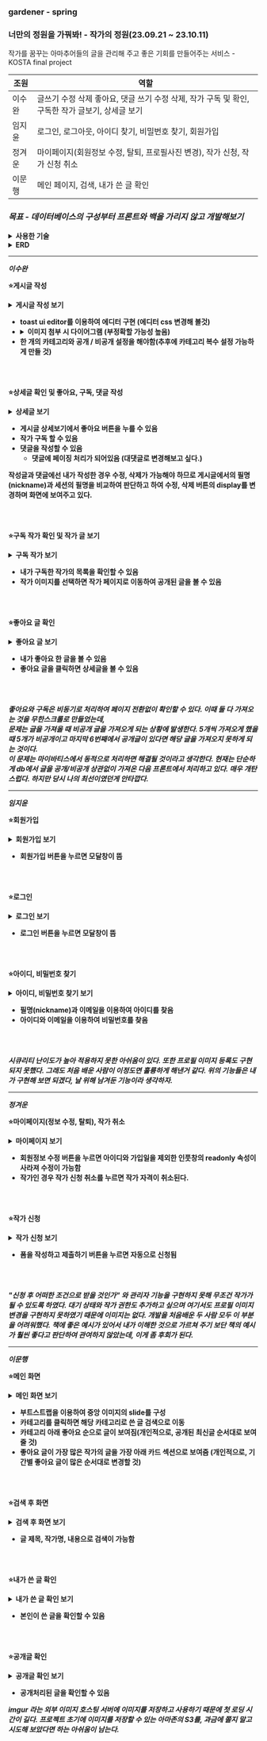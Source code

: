 ### gardener - spring

### 너만의 정원을 가꿔봐! - 작가의 정원(23.09.21 ~ 23.10.11)

작가를 꿈꾸는 아마추어들의 글을 관리해 주고 좋은 기회를 만들어주는 서비스 - KOSTA final project
<br>

| 조원   | 역할                                                                                             |
| ------ | ------------------------------------------------------------------------------------------------ |
| 이수완 | 글쓰기 수정 삭제 좋아요, 댓글 쓰기 수정 삭제, 작가 구독 및 확인, 구독한 작가 글보기, 상세글 보기 |
| 임지윤 | 로그인, 로그아웃, 아이디 찾기, 비밀번호 찾기, 회원가입                                           |
| 정겨운 | 마이페이지(회원정보 수정, 탈퇴, 프로필사진 변경), 작가 신청, 작가 신청 취소                      |
| 이문행 | 메인 페이지, 검색, 내가 쓴 글 확인                                                               |

### <i>목표 - 데이터베이스의 구성부터 프론트와 백을 가리지 않고 개발해보기</i>

<details>
<summary><b>사용한 기술<b></summary>
<img src="https://img.shields.io/badge/Spring-6DB33F?style=for-the-badge&logo=Spring&logoColor=yellow">
<img src="https://img.shields.io/badge/jquery-7DF1E?style=for-the-badge&logo=jquery&logoColor=yellow">
<img src="https://img.shields.io/badge/JavaScript-0769AD?style=for-the-badge&logo=JavaScript&logoColor=yellow">
<img src="https://img.shields.io/badge/Oracle-F80000?style=for-the-badge&logo=Oracle&logoColor=yellow">
<img src="https://img.shields.io/badge/Bootstrap-7952B3?style=for-the-badge&logo=Bootstrap&logoColor=yellow">
<img src="https://img.shields.io/badge/Github-181717?style=for-the-badge&logo=Gitgub&logoColor=yellow">

이 외에 뱃지로 없는 슬픈 JSP, Mybatis

</details>

<details>
<summary>ERD</summary>
<img src="https://github.com/dev-swansea/gardener-spring/assets/79567992/7a7f67c7-bddd-469e-842e-e810bd2f586c">
</details>

---

<i>이수완</i>

⭐<b>게시글 작성</b>

<details>
<summary>게시글 작성 보기</summary>
<img src="https://github.com/dev-swansea/gardener-spring/assets/79567992/a7a0c610-a204-4dc9-bd1f-1c00473bb05b" height="500">
</details>

- toast ui editor를 이용하여 에디터 구현 (에디터 css 변경해 볼것)
- <details>
  <summary>이미지 첨부 시 다이어그램 (부정확할 가능성 높음)</summary>
  <img height="350" src="https://github.com/dev-swansea/gardener-spring/assets/79567992/33d9f0c1-86b9-4670-94d8-4d6dbbf47749">
  </details>
- 한 개의 카테고리와 공개 / 비공개 설정을 해야함(추후에 카테고리 복수 설정 가능하게 만들 것)

<br>
<br>

⭐<b>상세글 확인 및 좋아요, 구독, 댓글 작성</b>

<details>
<summary>상세글 보기</summary>
<img height=500 src="https://github.com/dev-swansea/gardener-spring/assets/79567992/3332afa7-c0ae-4892-be8b-999ce347e160"></details>

- 게시글 상세보기에서 좋아요 버튼을 누를 수 있음
- 작가 구독 할 수 있음
- 댓글을 작성할 수 있음
  - 댓글에 페이징 처리가 되어있음 (대댓글로 변경해보고 싶다.)

작성글과 댓글에선 내가 작성한 경우 수정, 삭제가 가능해야 하므로 게시글에서의 필명(nickname)과 세션의 필명을 비교하여 판단하고 하여 수정, 삭제 버튼의 display를 변경하며 화면에 보여주고 있다.

<br>
<br>

⭐<b>구독 작가 확인 및 작가 글 보기</b>

<details>
<summary>구독 작가 보기</summary>
<img height=500 src="https://github.com/dev-swansea/gardener-spring/assets/79567992/d10a070a-4899-461f-b439-038b007d5abb">
<img height=500 src="https://github.com/dev-swansea/gardener-spring/assets/79567992/905b826d-31c2-4f8d-88cd-f3e7fec0ba6a">
</details>

- 내가 구독한 작가의 목록을 확인할 수 있음
- 작가 이미지를 선택하면 작가 페이지로 이동하여 공개된 글을 볼 수 있음

<br>
<br>

⭐<b>좋아요 글 확인</b>

<details>
<summary>좋아요 글 보기</summary>
<img height=500 src="https://github.com/dev-swansea/gardener-spring/assets/79567992/e6c505c4-c13c-4aad-a0f6-b62a839148a8">
</details>

- 내가 좋아요 한 글을 볼 수 있음
- 좋아요 글을 클릭하면 상세글을 볼 수 있음

<br>
<br>

<i>좋아요와 구독은 비동기로 처리하여 페이지 전환없이 확인할 수 있다. 이때 둘 다 가져오는 것을 무한스크롤로 만들었는데, <br>
문제는 글을 가져올 때 비공개 글을 가져오게 되는 상황에 발생한다. 5개씩 가져오게 했을 때 5개가 비공개이고 마지막 6번째에서 공개글이 있다면 해당 글을 가져오지 못하게 되는 것이다.<br>
이 문제는 마이바티스에서 동적으로 처리하면 해결될 것이라고 생각한다. 현재는 단순하게 db에서 글을 공개/비공개 상관없이 가져온 다음 프론트에서 처리하고 있다. 매우 개탄스럽다. 하지만 당시 나의 최선이였던게 안타깝다. </i>

---

<i>임지윤</i>

⭐<b>회원가입</b>

<details>
<summary>회원가입 보기</summary>
<img height=500 src="https://github.com/dev-swansea/gardener-spring/assets/79567992/3a7b21e4-97ec-4aeb-b843-5a4e063a9763">
</details>

- 회원가입 버튼을 누르면 모달창이 뜸

<br>
<br>

⭐<b>로그인</b>

<details>
<summary>로그인 보기</summary>
<img height=500 src="https://github.com/dev-swansea/gardener-spring/assets/79567992/fbc05b54-582d-4789-9143-7ef971d4ff7f">
</details>

- 로그인 버튼을 누르면 모달창이 뜸

<br>
<br>

⭐<b>아이디, 비밀번호 찾기</b>

<details>
<summary>아이디, 비밀번호 찾기 보기</summary>
<img height=500 src="https://github.com/dev-swansea/gardener-spring/assets/79567992/92b7fa4c-456e-48a1-a06c-65c7e6e4ad83">
<img height=500 src="https://github.com/dev-swansea/gardener-spring/assets/79567992/b4027bca-1387-41fd-817f-a8d612e211ba">
</details>

- 필명(nickname)과 이메일을 이용하여 아이디를 찾음
- 아이디와 이메일을 이용하여 비밀번호를 찾음

<br>
<br>

<i>시큐리티 난이도가 높아 적용하지 못한 아쉬움이 있다. 또한 프로필 이미지 등록도 구현되지 못했다. 그래도 처음 배운 사람이 이정도면 훌륭하게 해낸거 같다. 위의 기능들은 내가 구현해 보면 되겠다, 날 위해 남겨둔 기능이라 생각하자.</i>

---

<i>정겨운</i>

⭐<b>마이페이지(정보 수정, 탈퇴), 작가 취소</b>

<details>
<summary>마이페이지 보기</summary>
<img height=500 src="https://github.com/dev-swansea/gardener-spring/assets/79567992/b933cedb-8130-45e6-a5d4-119952240856">
</details>

- 회원정보 수정 버튼을 누르면 아이디와 가입일을 제외한 인풋창의 readonly 속성이 사라져 수정이 가능함
- 작가인 경우 작가 신청 취소를 누르면 작가 자격이 취소된다.

<br>
<br>

⭐<b>작가 신청</b>

<details>
<summary>작가 신청 보기</summary>
<img height=500 src="https://github.com/dev-swansea/gardener-spring/assets/79567992/3701b63d-1a58-4a3f-b53a-c03b1b59ece5">
</details>

- 폼을 작성하고 제출하기 버튼을 누르면 자동으로 신청됨

<br>
<br>

<i>"신청 후 어떠한 조건으로 받을 것인가" 와 관리자 기능을 구현하지 못해 무조건 작가가 될 수 있도록 하였다. 대기 상태와 작가 권한도 추가하고 싶으며 여기서도 프로필 이미지 변경을 구현하지 못하였기 때문에 이미지는 없다.
개발을 처음배운 두 사람 모두 이 부분을 어려워했다. 책에 좋은 예시가 있어서 내가 이해한 것으로 가르쳐 주기 보단 책의 예시가 훨씬 좋다고 판단하여 관여하지 않았는데, 이게 좀 후회가 된다.</i>

---

<i>이문행</i>

⭐<b>메인 화면</b>

<details>
<summary>메인 화면 보기</summary>
<img src="https://github.com/dev-swansea/gardener-spring/assets/79567992/fc747d0e-0350-4b3d-ae74-3f77053310e2"  height="500px">
</details>

- 부트스트랩을 이용하여 중앙 이미지의 slide를 구성 <br>
- 카테고리를 클릭하면 해당 카테고리로 쓴 글 검색으로 이동 <br>
- 카테고리 아래 좋아요 순으로 글이 보여짐(개인적으로, 공개된 최신글 순서대로 보여줄 것) <br>
- 좋아요 글이 가장 많은 작가의 글을 가장 아래 카드 섹션으로 보여줌 (개인적으로, 기간별 좋아요 글이 많은 순서대로 변경할 것)

<br>
<br>

⭐<b>검색 후 화면</b>

<details>
<summary>검색 후 화면 보기</summary>
<img height="500" alt="검색" src="https://github.com/dev-swansea/gardener-spring/assets/79567992/f514139f-ddcd-4d01-ab15-ee0d52697be2">
</details>

- 글 제목, 작가명, 내용으로 검색이 가능함

<br>
<br>

⭐<b>내가 쓴 글 확인</b>

<details>
<summary>내가 쓴 글 확인 보기</summary>
<img height="500" alt="내가 쓴 글" src="https://github.com/dev-swansea/gardener-spring/assets/79567992/93206bce-c9dc-4696-b3d2-8aba7d99b063">
</details>

- 본인이 쓴 글을 확인할 수 있음

<br>
<br>

⭐<b>공개글 확인</b>

<details>
<summary>공개글 확인 보기</summary>
<img height="500" alt="공개글 보기" src="https://github.com/dev-swansea/gardener-spring/assets/79567992/4b9fd983-b704-41e9-a84d-30e9e26ccc30">
</details>

- 공개처리된 글을 확인할 수 있음

<i>imgur 라는 외부 이미지 호스팅 서버에 이미지를 저장하고 사용하기 때문에 첫 로딩 시간이 길다. 프로젝트 초기에 이미지를 저장할 수 있는 아마존의 S3를, 과금에 쫄지 말고 시도해 보았다면 하는 아쉬움이 남는다.</i>
